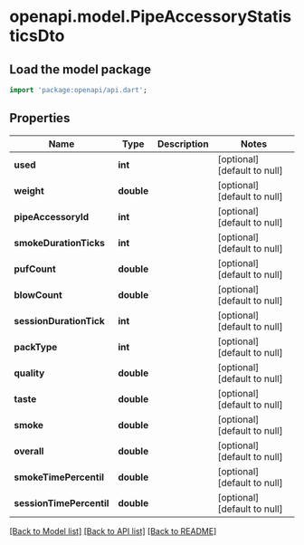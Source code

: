 # openapi.model.PipeAccessoryStatisticsDto

## Load the model package
```dart
import 'package:openapi/api.dart';
```

## Properties
Name | Type | Description | Notes
------------ | ------------- | ------------- | -------------
**used** | **int** |  | [optional] [default to null]
**weight** | **double** |  | [optional] [default to null]
**pipeAccessoryId** | **int** |  | [optional] [default to null]
**smokeDurationTicks** | **int** |  | [optional] [default to null]
**pufCount** | **double** |  | [optional] [default to null]
**blowCount** | **double** |  | [optional] [default to null]
**sessionDurationTick** | **int** |  | [optional] [default to null]
**packType** | **int** |  | [optional] [default to null]
**quality** | **double** |  | [optional] [default to null]
**taste** | **double** |  | [optional] [default to null]
**smoke** | **double** |  | [optional] [default to null]
**overall** | **double** |  | [optional] [default to null]
**smokeTimePercentil** | **double** |  | [optional] [default to null]
**sessionTimePercentil** | **double** |  | [optional] [default to null]

[[Back to Model list]](../README.md#documentation-for-models) [[Back to API list]](../README.md#documentation-for-api-endpoints) [[Back to README]](../README.md)


